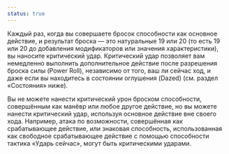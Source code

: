 ```yaml
---
status: true
---
```

Каждый раз, когда вы совершаете бросок способности как основное действие, и результат броска — это натуральные 19 или 20 (то есть 19 или 20 до добавления модификаторов или значения характеристики), вы наносите критический удар. Критический удар позволяет вам немедленно выполнить дополнительное действие после разрешения броска силы (Power Roll), независимо от того, ваш ли сейчас ход, и даже если вы находитесь в состоянии оглушения (Dazed) (см. раздел «Состояния» ниже).

Вы не можете нанести критический урон броском способности, совершённым как манёвр или любое другое действие, но вы можете нанести критический удар, используя основное действие вне своего хода. Например, атака по возможности, совершённая как срабатывающее действие, или знаковая способность, использованная как свободное срабатывающее действие с помощью способности тактика «Ударь сейчас», могут быть критическими ударами.